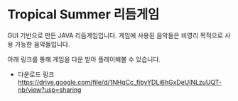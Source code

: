 # Tropical Summer 리듬게임

GUI 기반으로 만든 JAVA 리듬게임입니다.
게임에 사용된 음악들은 비영리 목적으로 사용 가능한 음악들입니다.

아래 링크를 통해 게임을 다운 받아 플레이해볼 수 있습니다.

- 다운로드 링크
https://drive.google.com/file/d/1NHqCc_fjbyYDLi6hGxDeUlNLzuUQT-nb/view?usp=sharing
